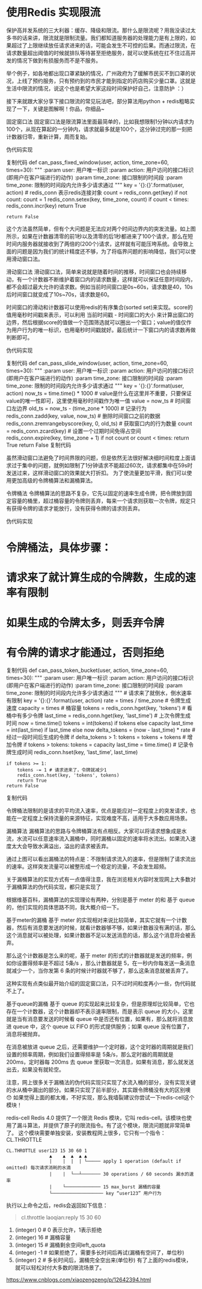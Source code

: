 # 使用Redis 实现限流
保护高并发系统的三大利器：缓存、降级和限流。那什么是限流呢？用我没读过太多书的话来讲，限流就是限制流量。我们都知道服务器的处理能力是有上限的，如果超过了上限继续放任请求进来的话，可能会发生不可控的后果。而通过限流，在请求数量超出阈值的时候就排队等待甚至拒绝服务，就可以使系统在扛不住过高并发的情况下做到有损服务而不是不服务。

举个例子，如各地都出现口罩紧缺的情况，广州政府为了缓解市民买不到口罩的状况，上线了预约服务，只有预约到的市民才能到指定的药店购买少量口罩。这就是生活中限流的情况，说这个也是希望大家这段时间保护好自己，注意防护 ：）

接下来就跟大家分享下接口限流的常见玩法吧，部分算法用python + redis粗略实现了一下，关键是图解啊！你品，你细品~

固定窗口法
固定窗口法是限流算法里面最简单的，比如我想限制1分钟以内请求为100个，从现在算起的一分钟内，请求就最多就是100个，这分钟过完的那一刻把计数器归零，重新计算，周而复始。



伪代码实现

复制代码
def can_pass_fixed_window(user, action, time_zone=60, times=30):
    """
    :param user: 用户唯一标识
    :param action: 用户访问的接口标识(即用户在客户端进行的动作)
    :param time_zone: 接口限制的时间段
    :param time_zone: 限制的时间段内允许多少请求通过
    """
    key = '{}:{}'.format(user, action)
    # redis_conn 表示redis连接对象
    count = redis_conn.get(key)
    if not count:
        count = 1
        redis_conn.setex(key, time_zone, count)
    if count < times:
        redis_conn.incr(key)
        return True

    return False
 

这个方法虽然简单，但有个大问题是无法应对两个时间边界内的突发流量。如上图所示，如果在计数器清零的前1秒以及清零的后1秒都进来了100个请求，那么在短时间内服务器就接收到了两倍的(200个)请求，这样就有可能压垮系统。会导致上面的问题是因为我们的统计精度还不够，为了将临界问题的影响降低，我们可以使用滑动窗口法。

滑动窗口法
滑动窗口法，简单来说就是随着时间的推移，时间窗口也会持续移动，有一个计数器不断维护着窗口内的请求数量，这样就可以保证任意时间段内，都不会超过最大允许的请求数。例如当前时间窗口是0s~60s，请求数是40，10s后时间窗口就变成了10s~70s，请求数是60。

时间窗口的滑动和计数器可以使用redis的有序集合(sorted set)来实现。score的值用毫秒时间戳来表示，可以利用 当前时间戳 - 时间窗口的大小 来计算出窗口的边界，然后根据score的值做一个范围筛选就可以圈出一个窗口；value的值仅作为用户行为的唯一标识，也用毫秒时间戳就好。最后统计一下窗口内的请求数再做判断即可。



伪代码实现

复制代码
def can_pass_slide_window(user, action, time_zone=60, times=30):
    """
    :param user: 用户唯一标识
    :param action: 用户访问的接口标识(即用户在客户端进行的动作)
    :param time_zone: 接口限制的时间段
    :param time_zone: 限制的时间段内允许多少请求通过
    """
    key = '{}:{}'.format(user, action)
    now_ts = time.time() * 1000
    # value是什么在这里并不重要，只要保证value的唯一性即可，这里使用毫秒时间戳作为唯一值
    value = now_ts 
    # 时间窗口左边界
    old_ts = now_ts - (time_zone * 1000)
    # 记录行为
    redis_conn.zadd(key, value, now_ts)
    # 删除时间窗口之前的数据
    redis_conn.zremrangebyscore(key, 0, old_ts)
    # 获取窗口内的行为数量
    count = redis_conn.zcard(key)
    # 设置一个过期时间免得占空间
    redis_conn.expire(key, time_zone + 1)
    if not count or count < times:
        return True
    return False
复制代码
 

虽然滑动窗口法避免了时间界限的问题，但是依然无法很好解决细时间粒度上面请求过于集中的问题，就例如限制了1分钟请求不能超过60次，请求都集中在59s时发送过来，这样滑动窗口的效果就大打折扣。 为了使流量更加平滑，我们可以使用更加高级的令牌桶算法和漏桶算法。

令牌桶法
令牌桶算法的思路不复杂，它先以固定的速率生成令牌，把令牌放到固定容量的桶里，超过桶容量的令牌则丢弃，每来一个请求则获取一次令牌，规定只有获得令牌的请求才能放行，没有获得令牌的请求则丢弃。



伪代码实现

# 令牌桶法，具体步骤：
# 请求来了就计算生成的令牌数，生成的速率有限制
# 如果生成的令牌太多，则丢弃令牌
# 有令牌的请求才能通过，否则拒绝
复制代码
def can_pass_token_bucket(user, action, time_zone=60, times=30):
    """
    :param user: 用户唯一标识
    :param action: 用户访问的接口标识(即用户在客户端进行的动作)
    :param time_zone: 接口限制的时间段
    :param time_zone: 限制的时间段内允许多少请求通过
    """
    # 请求来了就倒水，倒水速率有限制
    key = '{}:{}'.format(user, action)
    rate = times / time_zone # 令牌生成速度
    capacity = times # 桶容量
    tokens = redis_conn.hget(key, 'tokens') # 看桶中有多少令牌
    last_time = redis_conn.hget(key, 'last_time') # 上次令牌生成时间
    now = time.time()
    tokens = int(tokens) if tokens else capacity
    last_time = int(last_time) if last_time else now
    delta_tokens = (now - last_time) * rate # 经过一段时间后生成的令牌
    if delta_tokens > 1:
        tokens = tokens + tokens # 增加令牌
        if tokens > tokens:
            tokens = capacity
        last_time = time.time() # 记录令牌生成时间
        redis_conn.hset(key, 'last_time', last_time)

    if tokens >= 1:
        tokens -= 1 # 请求进来了，令牌就减少1
        redis_conn.hset(key, 'tokens', tokens)
        return True
    return False
复制代码
 





令牌桶法限制的是请求的平均流入速率，优点是能应对一定程度上的突发请求，也能在一定程度上保持流量的来源特征，实现难度不高，适用于大多数应用场景。

漏桶算法
漏桶算法的思路与令牌桶算法有点相反。大家可以将请求想象成是水流，水流可以任意速率流入漏桶中，同时漏桶以固定的速率将水流出。如果流入速度太大会导致水满溢出，溢出的请求被丢弃。



通过上图可以看出漏桶法的特点是：不限制请求流入的速率，但是限制了请求流出的速率。这样突发流量可以被整形成一个稳定的流量，不会发生超频。

关于漏桶算法的实现方式有一点值得注意，我在浏览相关内容时发现网上大多数对于漏桶算法的伪代码实现，都只是实现了

根据维基百科，漏桶算法的实现理论有两种，分别是基于 meter 的和 基于 queue 的，他们实现的具体思路不同，我大概介绍一下。

基于meter的漏桶
基于 meter 的实现相对来说比较简单，其实它就有一个计数器，然后有消息要发送的时候，就看计数器够不够，如果计数器没有满的话，那么这个消息就可以被处理，如果计数器不足以发送消息的话，那么这个消息将会被丢弃。

那么这个计数器是怎么来的呢，基于 meter 的形式的计数器就是发送的频率，例如你设置得频率是不超过 5条/s ，那么计数器就是 5，在一秒内你每发送一条消息就减少一个，当你发第 6 条的时候计时器就不够了，那么这条消息就被丢弃了。

这种实现有点类似最开始介绍的固定窗口法，只不过时间粒度再小一些，伪代码就不上了。

基于queue的漏桶
基于 queue 的实现起来比较复杂，但是原理却比较简单，它也存在一个计数器，这个计数器却不表示速率限制，而是表示 queue 的大小，这里就是当有消息要发送的时候看 queue 中是否还有位置，如果有，那么就将消息放进 queue 中，这个 queue 以 FIFO 的形式提供服务；如果 queue 没有位置了，消息将被抛弃。

在消息被放进 queue 之后，还需要维护一个定时器，这个定时器的周期就是我们设置的频率周期，例如我们设置得频率是 5条/s，那么定时器的周期就是 200ms，定时器每 200ms 去 queue 里获取一次消息，如果有消息，那么就发送出去，如果没有就轮空。

 

注意，网上很多关于漏桶法的伪代码实现只实现了水流入桶的部分，没有实现关键的水从桶中漏出的部分。如果只实现了前半部分，其实跟令牌桶没有大的区别噢😯
如果觉得上面的都太难，不好实现，那么我墙裂建议你尝试一下redis-cell这个模块！

redis-cell
Redis 4.0 提供了一个限流 Redis 模块，它叫 redis-cell。该模块也使用了漏斗算法，并提供了原子的限流指令。有了这个模块，限流问题就非常简单了。 这个模块需要单独安装，安装教程网上很多，它只有一个指令：CL.THROTTLE
```
CL.THROTTLE user123 15 30 60 1
                ▲    ▲  ▲  ▲ ▲
                |    |  |  | └───── apply 1 operation (default if omitted) 每次请求消耗的水滴
                |    |  └──┴─────── 30 operations / 60 seconds 漏水的速率
                |    └───────────── 15 max_burst 漏桶的容量
                └─────────────────── key “user123” 用户行为
```

执行以上命令之后，redis会返回如下信息：

> cl.throttle laoqian:reply 15 30 60
1) (integer) 0   # 0 表示允许，1表示拒绝
2) (integer) 16  # 漏桶容量
3) (integer) 15  # 漏桶剩余空间left_quota
4) (integer) -1  # 如果拒绝了，需要多长时间后再试(漏桶有空间了，单位秒)
5) (integer) 2   # 多长时间后，漏桶完全空出来(单位秒)
有了上面的redis模块，就可以轻松对付大多数的限流场景了。


https://www.cnblogs.com/xiaozengzeng/p/12642394.html

